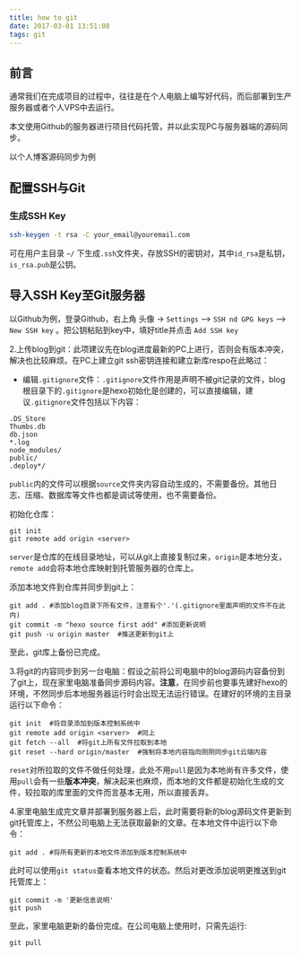 ```yaml
---
title: how to git
date: 2017-03-01 13:51:08
tags: git
---
```

## __前言__
通常我们在完成项目的过程中，往往是在个人电脑上编写好代码，而后部署到生产服务器或者个人VPS中去运行。　　

本文使用Github的服务器进行项目代码托管，并以此实现PC与服务器端的源码同步。

以个人博客源码同步为例

## __配置SSH与Git__
### __生成SSH Key__
```bash
ssh-keygen -t rsa -C your_email@youremail.com
```
可在用户主目录 `~/` 下生成`.ssh`文件夹，存放SSH的密钥对，其中`id_rsa`是私钥，`is_rsa.pub`是公钥。

## __导入SSH Key至Git服务器__

以Github为例，登录Github，右上角 头像 -> `Settings` —> `SSH nd GPG keys` —> `New SSH key` 。把公钥粘贴到key中，填好title并点击 `Add SSH key`

2.上传blog到git：此项建议先在blog进度最新的PC上进行，否则会有版本冲突，解决也比较麻烦。在PC上建立git ssh密钥连接和建立新库respo在此略过：    
* 编辑`.gitignore`文件：`.gitignore`文件作用是声明不被git记录的文件，blog根目录下的`.gitignore`是hexo初始化是创建的，可以直接编辑，建议`.gitignore`文件包括以下内容：      

```
.DS_Store      
Thumbs.db      
db.json      
*.log      
node_modules/      
public/      
.deploy*/
```
`public`内的文件可以根据`source`文件夹内容自动生成的，不需要备份。其他日志、压缩、数据库等文件也都是调试等使用，也不需要备份。

初始化仓库：
```
git init    
git remote add origin <server>
```
`server`是仓库的在线目录地址，可以从git上直接复制过来，`origin`是本地分支，`remote add`会将本地仓库映射到托管服务器的仓库上。

添加本地文件到仓库并同步到git上：
```
git add . #添加blog目录下所有文件，注意有个'.'(.gitignore里面声明的文件不在此内)    
git commit -m "hexo source first add" #添加更新说明    
git push -u origin master  #推送更新到git上
```

至此，git库上备份已完成。

3.将git的内容同步到另一台电脑：假设之前将公司电脑中的blog源码内容备份到了git上，现在家里电脑准备同步源码内容。**注意**，在同步前也要事先建好hexo的环境，不然同步后本地服务器运行时会出现无法运行错误。在建好的环境的主目录运行以下命令：
```
git init  #将目录添加到版本控制系统中    
git remote add origin <server>  #同上    
git fetch --all  #将git上所有文件拉取到本地    
git reset --hard origin/master  #强制将本地内容指向刚刚同步git云端内容
```
`reset`对所拉取的文件不做任何处理，此处不用`pull`是因为本地尚有许多文件，使用`pull`会有一些**版本冲突**，解决起来也麻烦，而本地的文件都是初始化生成的文件，较拉取的库里面的文件而言基本无用，所以直接丢弃。

4.家里电脑生成完文章并部署到服务器上后，此时需要将新的blog源码文件更新到git托管库上，不然公司电脑上无法获取最新的文章。在本地文件中运行以下命令：

```
git add . #将所有更新的本地文件添加到版本控制系统中
```
此时可以使用`git status`查看本地文件的状态。然后对更改添加说明更推送到git托管库上：

```
git commit -m '更新信息说明'  
git push
```
至此，家里电脑更新的备份完成。在公司电脑上使用时，只需先运行:
```
git pull
```